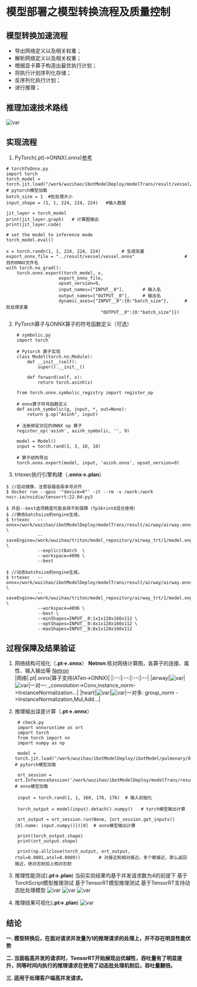 # 模型部署之模型转换流程及质量控制


## 模型转换加速流程
* 导出网络定义以及相关权重；  
* 解析网络定义以及相关权重；  
* 根据显卡算子构造出最优执行计划；  
* 将执行计划序列化存储；  
* 反序列化执行计划；  
* 进行推理；  


## 推理加速技术路线
![var](./pic/plan.jpg)


## 实现流程

1. PyTorch(.pt)->ONNX(.onnx)[参考](Pytorch%E5%AF%BC%E5%87%BAONNX.md)
```
# torchToOnnx.py
import torch
torch_model = torch.jit.load("/work/wuzihao/ibotModelDeploy/modelTrans/result/vessel/model.pt") # pytorch模型加载
batch_size = 1  #批处理大小
input_shape = (1, 1, 224, 224, 224)   #输入数据

jit_layer = torch_model
print(jit_layer.graph)   # 计算图输出
print(jit_layer.code) 

# set the model to inference mode
torch_model.eval()

x = torch.randn(1, 1, 224, 224, 224)		# 生成张量
export_onnx_file = "../result/vessel/vessel.onnx"					# 目的ONNX文件名
with torch.no_grad(): 
    torch.onnx.export(torch_model, x,
                    export_onnx_file,
                    opset_version=9, 
                    input_names=["INPUT__0"],		# 输入名
                    output_names=["OUTPUT__0"],	    # 输出名
                    dynamic_axes={"INPUT__0":{0:"batch_size"},		# 批处理变量
                                    "OUTPUT__0":{0:"batch_size"}})
```

2. PyTorch算子与ONNX算子的符号函数定义（可选）
```
    # symbolic.py
    import torch 

    # Pytorch 算子实现
    class Model(torch.nn.Module): 
        def __init__(self): 
            super().__init__() 
    
        def forward(self, x): 
            return torch.asinh(x) 
    
    from torch.onnx.symbolic_registry import register_op 

    # onnx算子符号函数定义
    def asinh_symbolic(g, input, *, out=None): 
        return g.op("Asinh", input) 
    
    # 注册绑定对应的ONNX op 算子
    register_op('asinh', asinh_symbolic, '', 9) 
    
    model = Model() 
    input = torch.rand(1, 3, 10, 10) 
    
    # 算子结构导出
    torch.onnx.export(model, input, 'asinh.onnx', opset_version=9) 
```


3. trtexec执行引擎构建（__.onnx->.plan__）
```使用TensorRT官方容器提供的trtexec引擎构建工具（__在执行推理的GPU上进行构建__）
$ //启动镜像，注意容器各版本号对齐
$ docker run --gpus '"device=0"' -it --rm -v /work:/work nvcr.io/nvidia/tensorrt:22.04-py3

$ 开启--best选项精度可能会得不到保障（fp16+int8混合使用）
$ //静态batchsize的engine生成。
$ trtexec   --onnx=/work/wuzihao/ibotModelDeploy/modelTrans/result/airway/airway.onnx \
            --saveEngine=/work/wuzihao/triton/model_repository/airway_trt/1/model.engin \
            --explicitBatch  \
            --workspace=4096 \
            --best 

$ //动态batchsize的engine生成。
$ trtexec   --onnx=/work/wuzihao/ibotModelDeploy/modelTrans/result/airway/airway.onnx \
            --saveEngine=/work/wuzihao/triton/model_repository/airway_trt/1/model.engin \
            --workspace=4096 \
            --best \
            --minShapes=INPUT__0:1x1x128x160x112 \
            --optShapes=INPUT__0:4x1x128x160x112 \
            --maxShapes=INPUT__0:8x1x128x160x112 

```

## 过程保障及结果验证

1. 网络结构可视化（__.pt->.onnx__）
   __Netron__:核对网络计算图，各算子的连接、属性、输入输出等 [Netron](https://netron.app/)  
    |网络|.pt|.onnx|算子支持(ATen->ONNX)|
    |:--:|:--:|:--:|:--|
    |airway|![var](./pic/airway_pt.png)|![var](./pic/airway_onnx.png)|一对一:   _convolution->Conv,instance_norm->InstanceNormalization...|
    |heart|![var](./pic/heart_pt.png)|![var](./pic/heart_onnx.png)|一对多: group_norm ->InstanceNormalization,Mul,Add...|
2. 推理输出误差计算（__.pt->.onnx__）
   ```
    # check.py
    import onnxruntime as ort
    import torch
    from torch import nn
    import numpy as np

    model = torch.jit.load("/work/wuzihao/ibotModelDeploy/ibotModel/pulmonary/0.1/heart/1/model.pt") # pytorch模型加载

    ort_session = ort.InferenceSession('/work/wuzihao/ibotModelDeploy/modelTrans/result/heart/heart.onnx') # onnx模型加载

    input = torch.rand(1, 1, 160, 176, 176)  # 输入初始化

    torch_output = model(input).detach().numpy()   # torch模型输出计算

    ort_output = ort_session.run(None, {ort_session.get_inputs()[0].name: input.numpy()})[0]  # onnx模型输出计算

    print(torch_output.shape)
    print(ort_output.shape)

    print(np.allclose(torch_output, ort_output, rtol=0.0001,atol=0.0009))       # 对接近和相对接近。多个都接近，那么返回接近，绝对忍耐加上相对忍耐
   ```


3. 推理性能测试(__.pt->.plan__)
   当前实验结果均基于并发请求数为4的前提下
   基于TorchScript模型推理测试
   基于TensorRT模型推理测试
   基于TensorRT支持动态批处理模型
   ![var](./pic/com.png)
   ![var](./pic/con1.png)
   ![var](./pic/con4.png)

4. 推理结果可视化(__.pt->.plan__)
   ![var](./pic/Result.png)
   

## 结论
__一. 模型转换后，在面对请求并发量为1的推理请求的处理上，并不存在明显性能优势__

__二. 当面临高并发的请求时，TensorRT开始展现出优越性，吞吐量有了明显提升，同等时间内执行的推理请求在使用了动态批处理机制后，吞吐量翻倍。__

__三. 适用于处理客户端高并发请求。__
